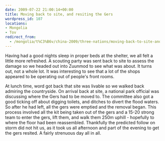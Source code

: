 ```yaml
---
date: 2009-07-22 21:00:14+00:00
title: Moving back to site, and resiting the Gers
wordpress_id: 107
locations:
- Mongolia
- Tov
redirect_from:
  - /mongolia/t%C3%B6v/china-2009/three-nations/moving-back-to-site-and-resiting-the-gers/
---
```


Having had a good nights sleep in proper beds at the shelter, we all felt a little more refreshed. A scouting party was sent back to site to assess the damage so we headed out into Zuunmod to see what was about. It turns out, not a whole lot. It was interesting to see that a lot of the shops appeared to be operating out of people's front rooms.

At lunch time, word got back that site was livable so we walked back admiring the countryside. On arrival back at site, a national park official was discussing where the Gers had to be moved to. The committee also got a good ticking off about digging toilets, and ditches to divert the flood waters. So after he had left, all the gers were emptied and the removal began. This process involved all the kit being taken out of the gers and a 15-20 strong team to enter the gers, lift them, and walk them 250m uphill - hopefully to where the floor had been reassembled. Thankfully the predicted follow on storm did not hit us, as it took us all afternoon and part of the evening to get the gers resited. A fairly strenuous day all in all.
